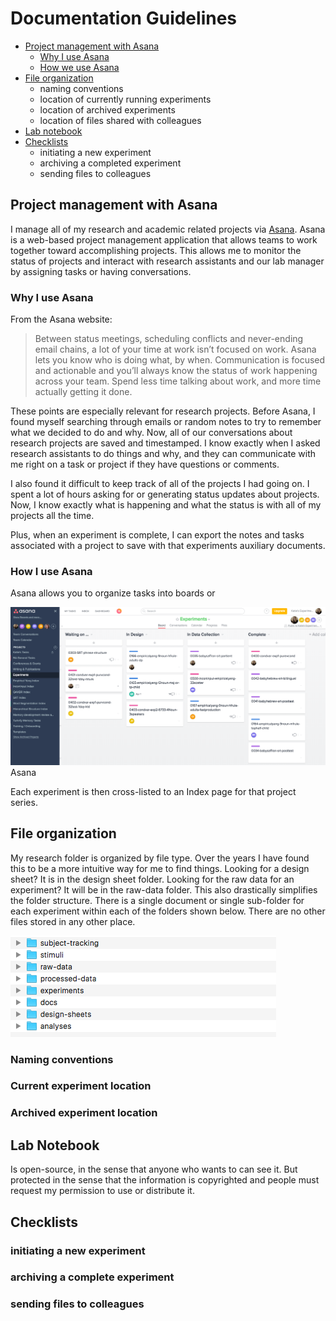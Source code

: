 # Documentation Guidelines

- [Project management with Asana](#project-management-with-asana)
    - [Why I use Asana](#why-I-use-asana)
    - [How we use Asana](#how-I-use-asana)
- [File organization](#file-organization)
    - naming conventions
    - location of currently running experiments
    - location of archived experiments
    - location of files shared with colleagues
- [Lab notebook](#lab-notebook)
- [Checklists](#checklists)
    - initiating a new experiment
    - archiving a completed experiment
    - sending files to colleagues


## Project management with Asana

I manage all of my research and academic related projects via [Asana](https://asana.com/guide).  Asana is a web-based project management application that allows teams to work together toward accomplishing projects.  This allows me to monitor the status of projects and interact with research assistants and our lab manager by assigning tasks or having conversations.

### Why I use Asana

From the Asana website:
> Between status meetings, scheduling conflicts and never-ending email chains, a lot of your time at work isn’t focused on work. Asana lets you know who is doing what, by when. Communication is focused and actionable and you’ll always know the status of work happening across your team. Spend less time talking about work, and more time actually getting it done.

These points are especially relevant for research projects.  Before Asana, I found myself searching through emails or random notes to try to remember what we decided to do and why.  Now, all of our conversations about research projects are saved and timestamped.  I know exactly when I asked research assistants to do things and why, and they can communicate with me right on a task or project if they have questions or comments.

I also found it difficult to keep track of all of the projects I had going on.  I spent a lot of hours asking for or generating status updates about projects.  Now, I know exactly what is happening and what the status is with all of my projects all the time.

Plus, when an experiment is complete, I can export the notes and tasks associated with a project to save with that experiments auxiliary documents.



### How I use Asana



Asana allows you to organize tasks into boards or 

![](/assets/asana-experiments-board.png)
Asana

Each experiment is then cross-listed to an Index page for that project series.  



## File organization

My research folder is organized by file type. Over the years I have found this to be a more intuitive way for me to find things.  Looking for a design sheet?  It is in the design sheet folder.  Looking for the raw data for an experiment? It will be in the raw-data folder.  This also drastically simplifies the folder structure. There is a single document or single sub-folder for each experiment within each of the folders shown below. There are no other files stored in any other place.

![research-folder-contents](/assets/research-folder-contents.png)


### Naming conventions

### Current experiment location

### Archived experiment location

## Lab Notebook

Is open-source, in the sense that anyone who wants to can see it.  But protected in the sense that the information is copyrighted and people must request my permission to use or distribute it.

## Checklists 

### initiating a new experiment


### archiving a complete experiment

### sending files to colleagues

